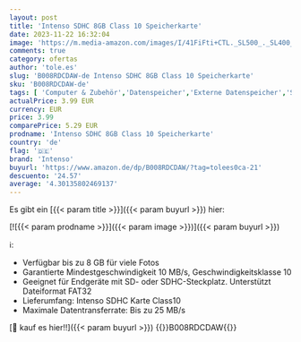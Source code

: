 ```yaml
---
layout: post
title: 'Intenso SDHC 8GB Class 10 Speicherkarte'
date: 2023-11-22 16:32:04
image: 'https://m.media-amazon.com/images/I/41FiFti+CTL._SL500_._SL400_.jpg'
comments: true
category: ofertas
author: 'tole.es'
slug: 'B008RDCDAW-de Intenso SDHC 8GB Class 10 Speicherkarte'
sku: 'B008RDCDAW-de'
tags: [ 'Computer & Zubehör','Datenspeicher','Externe Datenspeicher','SecureDigital-Cards','Speicherkarten','intenso','🇩🇪', ]
actualPrice: 3.99 EUR
currency: EUR
price: 3.99
comparePrice: 5.29 EUR
prodname: 'Intenso SDHC 8GB Class 10 Speicherkarte'
country: 'de'
flag: '🇩🇪'
brand: 'Intenso'
buyurl: 'https://www.amazon.de/dp/B008RDCDAW/?tag=tolees0ca-21'
descuento: '24.57'
average: '4.30135802469137'
---
```


Es gibt ein [{{< param title >}}]({{< param buyurl >}}) hier:

[![{{< param prodname >}}]({{< param image >}})]({{< param buyurl >}})

ℹ️:

- Verfügbar bis zu 8 GB für viele Fotos
- Garantierte Mindestgeschwindigkeit 10 MB/s, Geschwindigkeitsklasse 10
- Geeignet für Endgeräte mit SD- oder SDHC-Steckplatz. Unterstützt Dateiformat FAT32
- Lieferumfang: Intenso SDHC Karte Class10
- Maximale Datentransferrate: Bis zu 25 MB/s

[🛒 kauf es hier!!]({{< param buyurl >}})
{{<world>}}B008RDCDAW{{</world>}}
